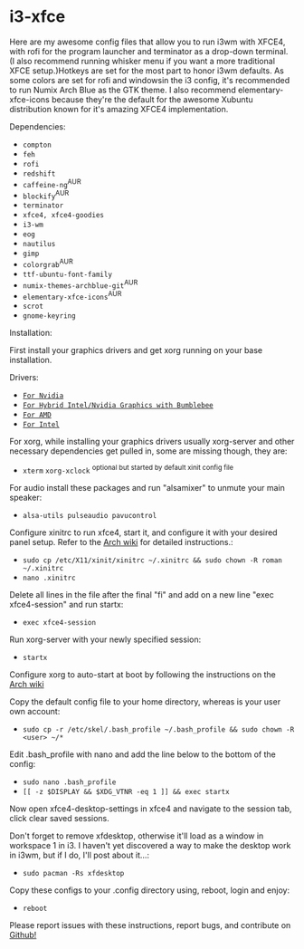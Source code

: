 # i3-xfce

Here are my awesome config files that allow you to run i3wm with XFCE4, with rofi for the program launcher and terminator as a drop-down terminal. (I also recommend running whisker menu if you want a more traditional XFCE setup.)Hotkeys are set for the most part to honor i3wm defaults. As some colors are set for rofi and windowsin  the i3 config, it's recommended to run Numix Arch Blue as the GTK theme. I also recommend elementary-xfce-icons because they're the default for the awesome Xubuntu distribution known for it's amazing XFCE4 implementation.

Dependencies:

* `compton`
* `feh`
* `rofi`
* `redshift`
* `caffeine-ng`<sup>AUR</sup>
* `blockify`<sup>AUR</sup>
* `terminator`
* `xfce4, xfce4-goodies`
* `i3-wm`
* `eog`
* `nautilus`
* `gimp`
* `colorgrab`<sup>AUR</sup>
* `ttf-ubuntu-font-family`
* `numix-themes-archblue-git`<sup>AUR</sup>
* `elementary-xfce-icons`<sup>AUR</sup>
* `scrot`
* `gnome-keyring`

Installation:

First install your graphics drivers and get xorg running on your base installation.

Drivers:

* [`For Nvidia`](https://wiki.archlinux.org/index.php/NVIDIA)
* [`For Hybrid Intel/Nvidia Graphics with Bumblebee`](https://wiki.archlinux.org/index.php/Bumblebee)
* [`For AMD`](https://wiki.archlinux.org/index.php/ATI)
* [`For Intel`](https://wiki.archlinux.org/index.php/Intel_graphics)

For xorg, while installing your graphics drivers usually xorg-server and other necessary dependencies get pulled in, some are missing though, they are:

* `xterm` `xorg-xclock` <sup>optional but started by default xinit config file</sup>

For audio install these packages and run "alsamixer" to unmute your main speaker:

* `alsa-utils pulseaudio pavucontrol`

Configure xinitrc to run xfce4, start it, and configure it with your desired panel setup. Refer to the [Arch wiki](https://wiki.archlinux.org/index.php/Xinitrc) for detailed instructions.:

* `sudo cp /etc/X11/xinit/xinitrc ~/.xinitrc && sudo chown -R roman ~/.xinitrc`
* `nano .xinitrc`

Delete all lines in the file after the final "fi" and add on a new line "exec xfce4-session" and run startx:

* `exec xfce4-session`

Run xorg-server with your newly specified session:

* `startx`

Configure xorg to auto-start at boot by following the instructions on the [Arch wiki](https://wiki.archlinux.org/index.php/Xinitrc#Autostart_X_at_login)

Copy the default config file to your home directory, whereas <user> is your user own account:

* `sudo cp -r /etc/skel/.bash_profile ~/.bash_profile && sudo chown -R <user> ~/*`
 
Edit .bash_profile with nano and add the line below to the bottom of the config:

* `sudo nano .bash_profile`
* `[[ -z $DISPLAY && $XDG_VTNR -eq 1 ]] && exec startx`
 
Now open xfce4-desktop-settings in xfce4 and navigate to the session tab, click clear saved sessions.

Don't forget to remove xfdesktop, otherwise it'll load as a window in workspace 1 in i3. I haven't yet discovered a way to make the desktop work in i3wm, but if I do, I'll post about it...:

* `sudo pacman -Rs xfdesktop`

Copy these configs to your .config directory using, reboot, login and enjoy:

* `reboot`

Please report issues with these instructions, report bugs, and contribute on [Github!](https://github.com/RomanSC/.config)
